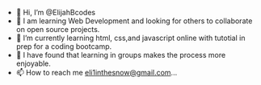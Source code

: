 - 👋 Hi, I’m @ElijahBcodes
- 👀 I am learning Web Development and looking for others to collaborate on open source projects. 
- 🌱 I’m currently learning html, css,and javascript online with tutotial in prep for a coding bootcamp. 
- 💞️ I have found that learning in groups makes the process more enjoyable. 
- 📫 How to reach me eli1inthesnow@gmail.com...

<!---
ElijahBcodes/ElijahBcodes is a ✨ special ✨ repository because its `README.md` (this file) appears on your GitHub profile.
You can click the Preview link to take a look at your changes.
--->
